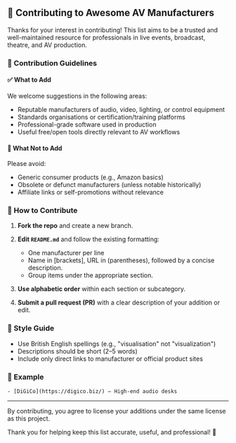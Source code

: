 ## 🤝 Contributing to Awesome AV Manufacturers

Thanks for your interest in contributing! This list aims to be a trusted and well-maintained resource for professionals in live events, broadcast, theatre, and AV production.

### 📌 Contribution Guidelines

#### ✅ What to Add

We welcome suggestions in the following areas:

* Reputable manufacturers of audio, video, lighting, or control equipment
* Standards organisations or certification/training platforms
* Professional-grade software used in production
* Useful free/open tools directly relevant to AV workflows

#### 🚫 What Not to Add

Please avoid:

* Generic consumer products (e.g., Amazon basics)
* Obsolete or defunct manufacturers (unless notable historically)
* Affiliate links or self-promotions without relevance

### 🧰 How to Contribute

1. **Fork the repo** and create a new branch.
2. **Edit `README.md`** and follow the existing formatting:

   * One manufacturer per line
   * Name in \[brackets], URL in (parentheses), followed by a concise description.
   * Group items under the appropriate section.
3. **Use alphabetic order** within each section or subcategory.
4. **Submit a pull request (PR)** with a clear description of your addition or edit.

### 🧼 Style Guide

* Use British English spellings (e.g., "visualisation" not "visualization")
* Descriptions should be short (2–5 words)
* Include only direct links to manufacturer or official product sites

### 📝 Example

```
- [DiGiCo](https://digico.biz/) – High-end audio desks
```

---

By contributing, you agree to license your additions under the same license as this project.

Thank you for helping keep this list accurate, useful, and professional! 🙏
